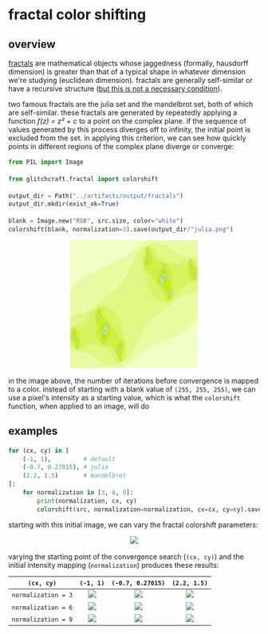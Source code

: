 # fractal color shifting

## overview
[fractals](https://en.wikipedia.org/wiki/Fractal) are mathematical objects whose jaggedness (formally, hausdorff dimension) is greater than that of a typical shape in whatever dimension we're studying (euclidean dimension). fractals are generally self-similar or have a recursive structure ([but this is not a necessary condition](https://www.youtube.com/watch?v=gB9n2gHsHN4)). 

two famous fractals are the julia set and the mandelbrot set, both of which are self-similar. these fractals are generated by repeatedly applying a function _f(z) = z² + c_ to a point on the complex plane. if the sequence of values generated by this process diverges off to infinity, the initial point is excluded from the set. in applying this criterion, we can see how quickly points in different regions of the complex plane diverge or converge: 

```python
from PIL import Image

from glitchcraft.fractal import colorshift

output_dir = Path("../artifacts/output/fractals")
output_dir.mkdir(exist_ok=True)

blank = Image.new("RGB", src.size, color="white")
colorshift(blank, normalization=3).save(output_dir/"julia.png")
```

<div align="center">
<img src=../artifacts/output/fractals/julia.png width="256">
</div>

in the image above, the number of iterations before convergence is mapped to a color. instead of starting with a blank value of `(255, 255, 255)`, we can use a pixel's intensity as a starting value, which is what the `colorshift` function, when applied to an image, will do

## examples
```python
for (cx, cy) in [
    (-1, 1),         # default
    (-0.7, 0.27015), # julia  
    (2.2, 1.5)       # mandelbrot
]: 
    for normalization in [3, 6, 9]:
        print(normalization, cx, cy)
        colorshift(src, normalization=normalization, cx=cx, cy=cy).save(output_dir/("stream_shifted_{}_{}_{}.png".format(normalization, cx, cy)))
```
starting with this initial image, we can vary the fractal colorshift parameters:
<div align="center"><img src="../artifacts/input/stream_square.png" width="256"></div>

varying the starting point of the convergence search (`(cx, cy)`) and the initial intensity mapping (`normalization`) produces these results:

| `(cx, cy)`          | `(-1, 1)`     | `(-0.7, 0.27015)` | `(2.2, 1.5)` |
|:-------------------:|:-------------:|:-----------------:|:------------:|
| `normalization = 3` | <img src="../artifacts/output/fractals/stream_shifted_3_-1_1.png" width="200"> | <img src="../artifacts/output/fractals/stream_shifted_3_-0.7_0.27015.png" width="200"> | <img src="../artifacts/output/fractals/stream_shifted_3_2.2_1.5.png" width="200"> | 
| `normalization = 6` | <img src="../artifacts/output/fractals/stream_shifted_6_-1_1.png" width="200"> | <img src="../artifacts/output/fractals/stream_shifted_6_-0.7_0.27015.png" width="200"> | <img src="../artifacts/output/fractals/stream_shifted_6_2.2_1.5.png" width="200"> | 
| `normalization = 9` | <img src="../artifacts/output/fractals/stream_shifted_9_-1_1.png" width="200"> | <img src="../artifacts/output/fractals/stream_shifted_9_-0.7_0.27015.png" width="200"> | <img src="../artifacts/output/fractals/stream_shifted_9_2.2_1.5.png" width="200"> | 


